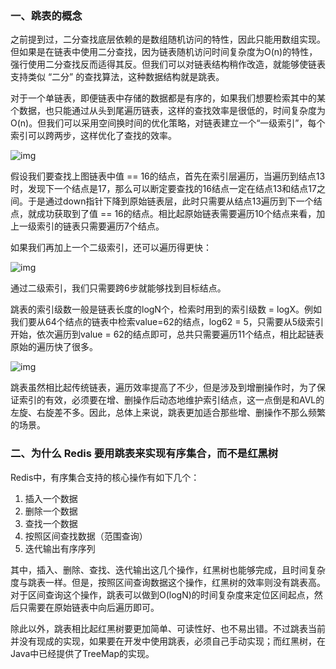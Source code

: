 ### 一、跳表的概念

之前提到过，二分查找底层依赖的是数组随机访问的特性，因此只能用数组实现。但如果是在链表中使用二分查找，因为链表随机访问时间复杂度为O(n)的特性，强行使用二分查找反而适得其反。但我们可以对链表结构稍作改造，就能够使链表支持类似 “二分” 的查找算法，这种数据结构就是跳表。

对于一个单链表，即便链表中存储的数据都是有序的，如果我们想要检索其中的某个数据，也只能通过从头到尾遍历链表，这样的查找效率是很低的，时间复杂度为O(n)。但我们可以采用空间换时间的优化策略，对链表建立一个“一级索引”，每个索引可以跨两步，这样优化了查找的效率。

![img](https://static001.geekbang.org/resource/image/14/8e/14753c824a5ee4a976ea799727adc78e.jpg)

假设我们要查找上图链表中值 == 16的结点，首先在索引层遍历，当遍历到结点13时，发现下一个结点是17，那么可以断定要查找的16结点一定在结点13和结点17之间。于是通过down指针下降到原始链表层，此时只需要从结点13遍历到下一个结点，就成功获取到了值 == 16的结点。相比起原始链表需要遍历10个结点来看，加上一级索引的链表只需要遍历7个结点。

如果我们再加上一个二级索引，还可以遍历得更快：

![img](https://static001.geekbang.org/resource/image/49/65/492206afe5e2fef9f683c7cff83afa65.jpg)

通过二级索引，我们只需要跨6步就能够找到目标结点。

跳表的索引级数一般是链表长度的logN个，检索时用到的索引级数 = logX。例如我们要从64个结点的链表中检索value=62的结点，log62 = 5，只需要从5级索引开始，依次遍历到value = 62的结点即可，总共只需要遍历11个结点，相比起链表原始的遍历快了很多。

![img](https://static001.geekbang.org/resource/image/46/a9/46d283cd82c987153b3fe0c76dfba8a9.jpg)

跳表虽然相比起传统链表，遍历效率提高了不少，但是涉及到增删操作时，为了保证索引的有效，必须要在增、删操作后动态地维护索引结点，这一点倒是和AVL的左旋、右旋差不多。因此，总体上来说，跳表更加适合那些增、删操作不那么频繁的场景。



### 二、为什么 Redis 要用跳表来实现有序集合，而不是红黑树

Redis中，有序集合支持的核心操作有如下几个：

1. 插入一个数据
2. 删除一个数据
3. 查找一个数据
4. 按照区间查找数据（范围查询）
5. 迭代输出有序序列

其中，插入、删除、查找、迭代输出这几个操作，红黑树也能够完成，且时间复杂度与跳表一样。但是，按照区间查询数据这个操作，红黑树的效率则没有跳表高。对于区间查询这个操作，跳表可以做到O(logN)的时间复杂度来定位区间起点，然后只需要在原始链表中向后遍历即可。

除此以外，跳表相比起红黑树要更加简单、可读性好、也不易出错。不过跳表当前并没有现成的实现，如果要在开发中使用跳表，必须自己手动实现；而红黑树，在Java中已经提供了TreeMap的实现。
